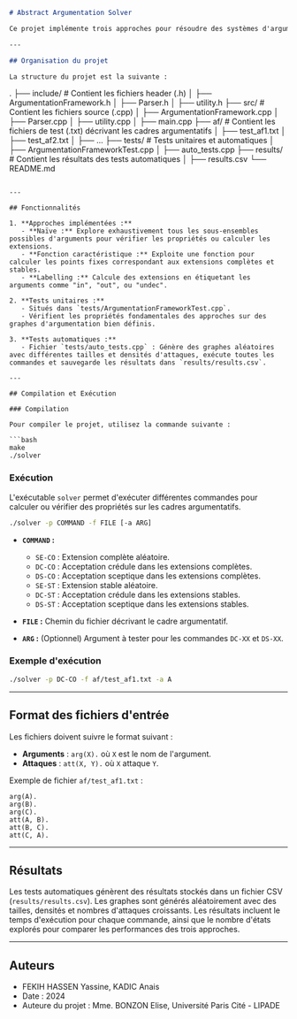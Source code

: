 ```markdown
# Abstract Argumentation Solver

Ce projet implémente trois approches pour résoudre des systèmes d'argumentation (Argumentation Frameworks - AF) : une approche naïve, une approche basée sur la fonction caractéristique, et une approche utilisant un labelling. Le programme inclut des tests unitaires pour valider ces approches ainsi qu'un fichier de tests automatiques qui génère des graphes aléatoires avec différentes tailles, densités et nombres d'attaques, et sauvegarde les résultats dans un fichier CSV pour analyse.

---

## Organisation du projet

La structure du projet est la suivante :

```
.
├── include/         # Contient les fichiers header (.h)
│   ├── ArgumentationFramework.h
│   ├── Parser.h
│   ├── utility.h
├── src/             # Contient les fichiers source (.cpp)
│   ├── ArgumentationFramework.cpp
│   ├── Parser.cpp
│   ├── utility.cpp
│   ├── main.cpp
├── af/              # Contient les fichiers de test (.txt) décrivant les cadres argumentatifs
│   ├── test_af1.txt
│   ├── test_af2.txt
│   ├── ...
├── tests/           # Tests unitaires et automatiques
│   ├── ArgumentationFrameworkTest.cpp
│   ├── auto_tests.cpp
├── results/         # Contient les résultats des tests automatiques
│   ├── results.csv
└── README.md        
```

---

## Fonctionnalités

1. **Approches implémentées :**
   - **Naïve :** Explore exhaustivement tous les sous-ensembles possibles d'arguments pour vérifier les propriétés ou calculer les extensions.
   - **Fonction caractéristique :** Exploite une fonction pour calculer les points fixes correspondant aux extensions complètes et stables.
   - **Labelling :** Calcule des extensions en étiquetant les arguments comme "in", "out", ou "undec".

2. **Tests unitaires :**
   - Situés dans `tests/ArgumentationFrameworkTest.cpp`.
   - Vérifient les propriétés fondamentales des approches sur des graphes d'argumentation bien définis.

3. **Tests automatiques :**
   - Fichier `tests/auto_tests.cpp` : Génère des graphes aléatoires avec différentes tailles et densités d'attaques, exécute toutes les commandes et sauvegarde les résultats dans `results/results.csv`.

---

## Compilation et Exécution

### Compilation

Pour compiler le projet, utilisez la commande suivante :

```bash
make
./solver
```

### Exécution

L'exécutable `solver` permet d'exécuter différentes commandes pour calculer ou vérifier des propriétés sur les cadres argumentatifs.

```bash
./solver -p COMMAND -f FILE [-a ARG]
```

- **`COMMAND` :**
  - `SE-CO` : Extension complète aléatoire.
  - `DC-CO` : Acceptation crédule dans les extensions complètes.
  - `DS-CO` : Acceptation sceptique dans les extensions complètes.
  - `SE-ST` : Extension stable aléatoire.
  - `DC-ST` : Acceptation crédule dans les extensions stables.
  - `DS-ST` : Acceptation sceptique dans les extensions stables.

- **`FILE` :** Chemin du fichier décrivant le cadre argumentatif.

- **`ARG` :** (Optionnel) Argument à tester pour les commandes `DC-XX` et `DS-XX`.

### Exemple d'exécution

```bash
./solver -p DC-CO -f af/test_af1.txt -a A
```

---

## Format des fichiers d'entrée

Les fichiers doivent suivre le format suivant :

- **Arguments** : `arg(X).` où `X` est le nom de l'argument.
- **Attaques** : `att(X, Y).` où `X` attaque `Y`.

Exemple de fichier `af/test_af1.txt` :

```
arg(A).
arg(B).
arg(C).
att(A, B).
att(B, C).
att(C, A).
```

---

## Résultats

Les tests automatiques génèrent des résultats stockés dans un fichier CSV (`results/results.csv`). Les graphes sont générés aléatoirement avec des tailles, densités et nombres d'attaques croissants. Les résultats incluent le temps d'exécution pour chaque commande, ainsi que le nombre d'états explorés pour comparer les performances des trois approches.

---

## Auteurs

- FEKIH HASSEN Yassine, KADIC Anais
- Date : 2024
- Auteure du projet : Mme. BONZON Elise, Université Paris Cité - LIPADE
```